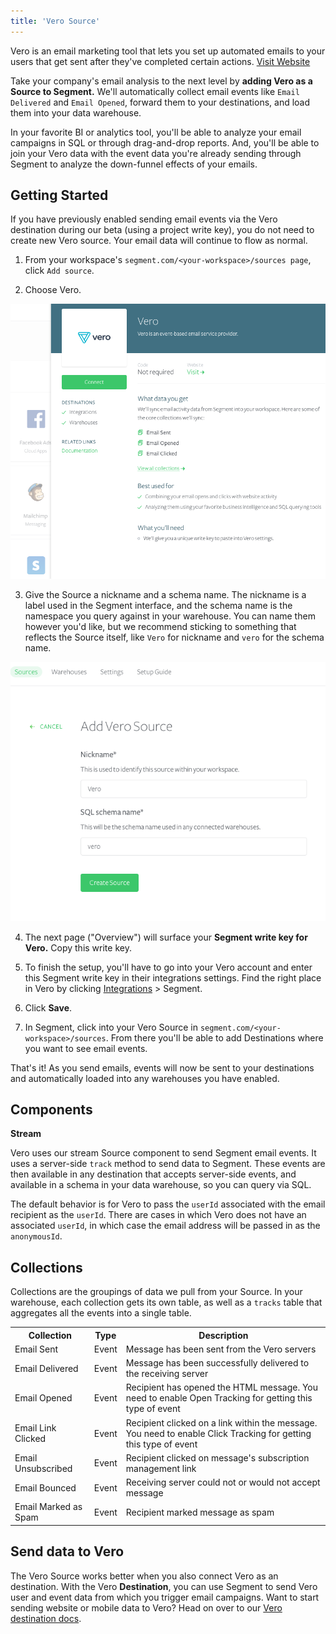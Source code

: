 ```yaml
---
title: 'Vero Source'
---
```

Vero is an email marketing tool that lets you set up automated emails to your users that get sent after they've completed certain actions. [Visit Website](http://getvero.com/?utm_source=segmentio&utm_medium=docs&utm_campaign=partners)

Take your company's email analysis to the next level by **adding Vero as a Source to Segment.** We'll automatically collect email events like `Email Delivered` and `Email Opened`, forward them to your destinations, and load them into your data warehouse. 

In your favorite BI or analytics tool, you'll be able to analyze your email campaigns in SQL or through drag-and-drop reports. And, you'll be able to join your Vero data with the event data you're already sending through Segment to analyze the down-funnel effects of your emails. 

## Getting Started

If you have previously enabled sending email events via the Vero destination during our beta (using a project write key), you do not need to create new Vero source. Your email data will continue to flow as normal.

1. From your workspace's `segment.com/<your-workspace>/sources page`, click `Add source`.

2. Choose Vero.

  ![](images/vero1.png)

3. Give the Source a nickname and a schema name. The nickname is a label used in the Segment interface, and the schema name is the namespace you query against in your warehouse. You can name them however you'd like, but we recommend sticking to something that reflects the Source itself, like `Vero` for nickname and `vero` for the schema name.

  ![](images/vero2.png)

4. The next page ("Overview") will surface your **Segment write key for Vero.** Copy this write key. 

5. To finish the setup, you'll have to go into your Vero account and enter this Segment write key in their integrations settings. Find the right place in Vero by clicking [Integrations](https://app.getvero.com/settings/integrations?integrations=all) > Segment.

6. Click **Save**.

7. In Segment, click into your Vero Source in `segment.com/<your-workspace>/sources`. From there you'll be able to add Destinations where you want to see email events.

That's it! As you send emails, events will now be sent to your destinations and automatically loaded into any warehouses you have enabled. 

## Components

**Stream**

Vero uses our stream Source component to send Segment email events. It uses a server-side `track` method to send data to Segment. These events are then available in any destination that accepts server-side events, and available in a schema in your data warehouse, so you can query via SQL. 

The default behavior is for Vero to pass the `userId` associated with the email recipient as the `userId`. There are cases in which Vero does not have an associated `userId`, in which case the email address will be passed in as the `anonymousId`. 

## Collections

Collections are the groupings of data we pull from your Source. In your warehouse, each collection gets its own table, as well as a `tracks` table that aggregates all the events into a single table. 

<table>
  <tr>
    <th>Collection</th>
    <th>Type</th>
    <th>Description</th>
  </tr>
  <tr>
    <td>Email Sent</td>
    <td>Event</td>
    <td>Message has been sent from the Vero servers</td>
  </tr>
  <tr>
    <td>Email Delivered</td>
    <td>Event</td>
    <td>Message has been successfully delivered to the receiving server</td>
  </tr>
  <tr>
    <td>Email Opened</td>
    <td>Event</td>
    <td>Recipient has opened the HTML message. You need to enable Open Tracking for getting this type of event</td>
  </tr>
    <tr>
    <td>Email Link Clicked</td>
    <td>Event</td>
    <td>Recipient clicked on a link within the message. You need to enable Click Tracking for getting this type of event</td>
  </tr>
    <tr>
    <td>Email Unsubscribed</td>
    <td>Event</td>
    <td>Recipient clicked on message's subscription management link</td>
  </tr>
    <tr>
    <td>Email Bounced</td>
    <td>Event</td>
    <td>Receiving server could not or would not accept message</td>
  </tr>
    <tr>
    <td>Email Marked as Spam</td>
    <td>Event</td>
    <td>Recipient marked message as spam</td>
  </tr>
</table>

<!-- Example: To query the Email Delivered table, you'd write a query like this:

```sql
select *
from activecampaign.email_delivered
```
<span> </span>

<table>
</table> -->

## Send data to Vero

The Vero Source works better when you also connect Vero as an destination. With the Vero **Destination**, you can use Segment to send Vero user and event data from which you trigger email campaigns. Want to start sending website or mobile data to Vero? Head on over to our [Vero destination docs](/docs/destinations/vero/).
